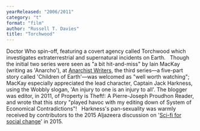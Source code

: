 ```yaml
---
yearReleased: "2006/2011"
category: "t"
format: "film"
author: "Russell T. Davies"
title: "Torchwood"
---
```

Doctor Who spin-off, featuring a covert agency  called Torchwood which investigates extraterrestrial and supernatural incidents  on Earth.
 
Though the initial two series were seen as "a bit  hit-and-miss" by Iain MacKay (writing as 'Anarcho'), at <a href="http://anarchism.pageabode.com/anarcho/captain-jack-gets-all-wobbly"> Anarchist Writers</a>, the third series—a five-part story called 'Children of  Earth'—was welcomed as "well worth watching"; MacKay especially appreciated the  lead character, Captain Jack Harkness, using the Wobbly slogan, 'An injury to  one is an injury to all'. The blogger was editor, in 2011, of Property is Theft!: A Pierre-Joseph Proudhon Reader,  and wrote that this story "played havoc with my editing down of System of  Economical Contradictions"!
 
Harkness's pan-sexuality was warmly received by  contributors to the 2015 Aljazeera discussion on '<a href="http://www.stream.aljazeera.com/story/201512101712-0025112">Sci-fi  for social change</a>' in 2015.
